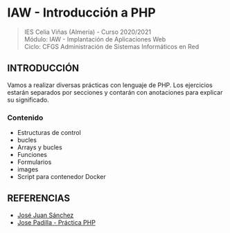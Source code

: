 # IAW - Introducción a PHP
>IES Celia Viñas (Almería) - Curso 2020/2021   
>Módulo: IAW - Implantación de Aplicaciones Web   
>Ciclo: CFGS Administración de Sistemas Informáticos en Red 

## INTRODUCCIÓN
Vamos a realizar diversas prácticas con lenguaje de PHP. Los ejercicios estarán separados por secciones y contarán con anotaciones para explicar su significado.

### Contenido
- Estructuras de control
- bucles
- Arrays y bucles
- Funciones
- Formularios
- images
- Script para contenedor Docker

## REFERENCIAS
- [José Juan Sánchez](https://josejuansanchez.org/iaw/practica-php/index.html#ejercicios---funciones)
- [Jose Padilla - Práctica PHP](https://github.com/japsasir/iaw-practicas-php)